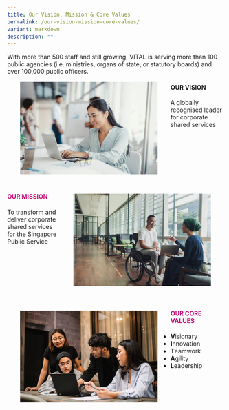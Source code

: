 ```yaml
---
title: Our Vision, Mission & Core Values
permalink: /our-vision-mission-core-values/
variant: markdown
description: ""
---
```

<p>With more than 500 staff and still growing, VITAL is serving more than 100 public agencies (i.e. ministries, organs of state, or statutory boards) and over 100,000 public officers.</p>
	<img style="float:left; max-width: 320px; margin: 30px; margin-top: 2px;" src="/images/career/CorporateImg10.jpg">
	<div class="text-box">
		<h4><b>OUR VISION</b></h4>
		<p>A globally recognised leader for corporate shared services</p>
		</div>
<div style="margin: 150px auto; width: 100%;" class="wrapper">
	<img style="float: right; max-width: 320px; margin: 30px; margin-top: 2px;" src="/images/career/CorporateImg4_Asian_.jpg">
	<div class="text-box">
		<h4 style="color: #C10977"><b>OUR MISSION</b></h4>
		<p>To transform and deliver corporate shared services for the Singapore Public Service</p>
		</div>
</div>
	<div class="text-box">
		<img style="float: left; max-width: 320px; margin: 30px; margin-top: 2px;" src="/images/career/CorporateImg9_Asiain_.jpg">
		<h4 style="color: #C10977"><b>OUR CORE VALUES</b></h4>
		<ul>
			<li><b>V</b>isionary</li>
			<li><b>I</b>nnovation</li>
			<li><b>T</b>eamwork</li>
			<li><b>A</b>gility</li>
			<li><b>L</b>eadership</li>
		</ul>
	</div>